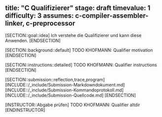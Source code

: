 title: "C Qualifizierer"
stage: draft
timevalue: 1
difficulty: 3
assumes: c-compiler-assembler-linker, c-preprocessor
---
[SECTION::goal::idea]
Ich verstehe die Qualifizierer und kann diese Anwenden.
[ENDSECTION]

[SECTION::background::default]
TODO KHOFMANN: Qualifier motivation
[ENDSECTION]

[SECTION::instructions::detailed]
TODO KHOFMANN: Qualifier instructions
[ENDSECTION]

[SECTION::submission::reflection,trace,program]
[INCLUDE::/_include/Submission-Markdowndokument.md]
[INCLUDE::/_include/Submission-Kommandoprotokoll.md]
[INCLUDE::/_include/Submission-Quellcode.md]
[ENDSECTION]

[INSTRUCTOR::Abgabe prüfen]
TODO KHOFMANN: Qualifier altdir
[ENDINSTRUCTOR]